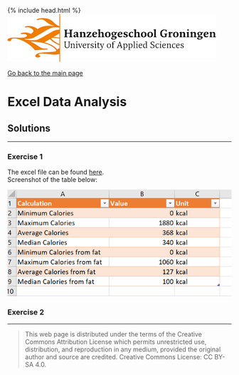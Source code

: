 {% include head.html %}
![Hanze](../hanze/hanze.png)

[Go back to the main page](../index.md)


# Excel Data Analysis

## Solutions

---

### Exercise 1

The excel file can be found [here](./files_10_data_analysis_solutions/exercise01/menu.xlsx).  
Screenshot of the table below:  

![solution exercise01](./files_10_data_analysis_solutions/exercise01/fig1.png)


### Exercise 2



---


>This web page is distributed under the terms of the Creative Commons Attribution License which permits unrestricted use, distribution, and reproduction in any medium, provided the original author and source are credited.
>Creative Commons License: CC BY-SA 4.0.

